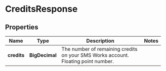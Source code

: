 

# CreditsResponse


## Properties

| Name | Type | Description | Notes |
|------------ | ------------- | ------------- | -------------|
|**credits** | **BigDecimal** | The number of remaining credits on your SMS Works account. Floating point number. |  |



